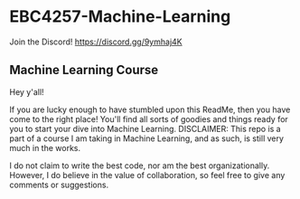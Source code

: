 # EBC4257-Machine-Learning

Join the Discord!
https://discord.gg/9ymhaj4K

## Machine Learning Course

Hey y'all!

If you are lucky enough to have stumbled upon this ReadMe, then you have come to the right place! You'll find all sorts of goodies and things ready for
you to start your dive into Machine Learning. DISCLAIMER: This repo is a part of a course I am taking in Machine Learning, and as such, is still very much
in the works.

I do not claim to write the best code, nor am the best organizationally. However, I do believe in the value of collaboration, so feel free to give any
comments or suggestions.

